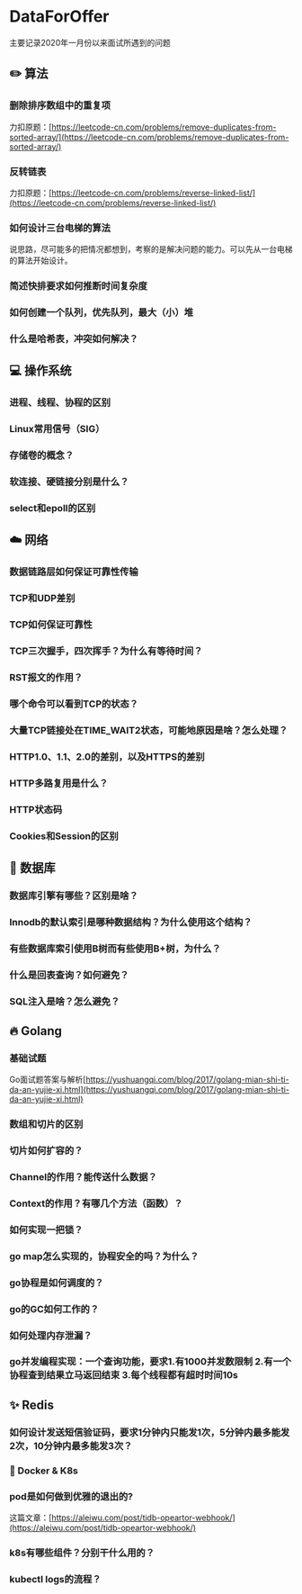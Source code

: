 # DataForOffer

主要记录2020年一月份以来面试所遇到的问题

## :pencil2: 算法

### 删除排序数组中的重复项
力扣原题：[https://leetcode-cn.com/problems/remove-duplicates-from-sorted-array/](https://leetcode-cn.com/problems/remove-duplicates-from-sorted-array/)

### 反转链表

力扣原题：[https://leetcode-cn.com/problems/reverse-linked-list/](https://leetcode-cn.com/problems/reverse-linked-list/)

### 如何设计三台电梯的算法

说思路，尽可能多的把情况都想到，考察的是解决问题的能力。可以先从一台电梯的算法开始设计。

### 简述快排要求如何推断时间复杂度


### 如何创建一个队列，优先队列，最大（小）堆


### 什么是哈希表，冲突如何解决？


## :computer: 操作系统

### 进程、线程、协程的区别

### Linux常用信号（SIG）

### 存储卷的概念？

### 软连接、硬链接分别是什么？

### select和epoll的区别

## :cloud: 网络 

### 数据链路层如何保证可靠性传输

### TCP和UDP差别

### TCP如何保证可靠性

### TCP三次握手，四次挥手？为什么有等待时间？

### RST报文的作用？

### 哪个命令可以看到TCP的状态？

### 大量TCP链接处在TIME_WAIT2状态，可能地原因是啥？怎么处理？

### HTTP1.0、1.1、2.0的差别，以及HTTPS的差别

### HTTP多路复用是什么？

### HTTP状态码

### Cookies和Session的区别



## :floppy_disk: 数据库

### 数据库引擎有哪些？区别是啥？

### Innodb的默认索引是哪种数据结构？为什么使用这个结构？

### 有些数据库索引使用B树而有些使用B+树，为什么？

### 什么是回表查询？如何避免？

### SQL注入是啥？怎么避免？

## :fire: Golang

### 基础试题

Go面试题答案与解析[https://yushuangqi.com/blog/2017/golang-mian-shi-ti-da-an-yujie-xi.html](https://yushuangqi.com/blog/2017/golang-mian-shi-ti-da-an-yujie-xi.html)

### 数组和切片的区别

### 切片如何扩容的？

### Channel的作用？能传送什么数据？

### Context的作用？有哪几个方法（函数）？

### 如何实现一把锁？

### go map怎么实现的，协程安全的吗？为什么？

### go协程是如何调度的？

### go的GC如何工作的？

### 如何处理内存泄漏？

### go并发编程实现：一个查询功能，要求1.有1000并发数限制 2.有一个协程查到结果立马返回结束 3.每个线程都有超时时间10s

## :sparkles: Redis

### 如何设计发送短信验证码，要求1分钟内只能发1次，5分钟内最多能发2次，10分钟内最多能发3次？


### :truck: Docker & K8s

### pod是如何做到优雅的退出的?

这篇文章：[https://aleiwu.com/post/tidb-opeartor-webhook/](https://aleiwu.com/post/tidb-opeartor-webhook/)

### k8s有哪些组件？分别干什么用的？

### kubectl logs的流程？